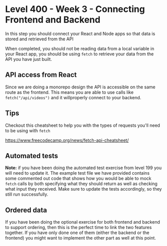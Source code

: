 # Level 400 - Week 3 - Connecting Frontend and Backend

In this step you should connect your React and Node apps so that data is stored and retrieved from the API

When completed, you should not be reading data from a local variable in your React app, you should be using `fetch` to retrieve your data from the API you have just built.

## API access from React

Since we are doing a monorepo design the API is accessible on the same route as the frontend. This means you are able to use calls like `fetch("/api/videos")` and it willproperly connect to your backend.

## Tips

Checkout this cheatsheet to help you with the types of requests you'll need to be using with `fetch`

https://www.freecodecamp.org/news/fetch-api-cheatsheet/

## Automated tests

**Note:** if you have been doing the automated test exercise from level 199 you will need to update it. The example test file we have provided contains some commented out code that shows how you would be able to mock `fetch` calls by both specifying what they should return as well as checking what input they received. Make sure to update the tests accordingly, so they still run successfully.

## Ordered data

If you have been doing the optional exercise for both frontend and backend to support ordering, then this is the perfect time to link the two features together. If you have only done one of them (either the backend or the frontend) you might want to implement the other part as well at this point.
